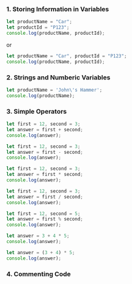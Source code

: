 ### 1. Storing Information in Variables

 ```js
let productName = "Car";
let productId = "P123";
console.log(productName, productId);
 ```
 or 
 
  ```js
let productName = "Car", productId = "P123";
console.log(productName, productId);
 ```

### 2. Strings and Numberic Variables
 ```js
let productName = 'John\'s Hammer';
console.log(productName);
 ```
### 3. Simple Operators
 ```js
let first = 12, second = 3;
let answer = first + second;
console.log(answer);
 ```
  ```js
let first = 12, second = 3;
let answer = first - second;
console.log(answer);
 ```
 ```js
let first = 12, second = 3;
let answer = first * second;
console.log(answer);
 ```
 ```js
let first = 12, second = 3;
let answer = first / second;
console.log(answer);
 ```
 ```js
let first = 12, second = 5;
let answer = first % second;
console.log(answer);
 ```
```js
let answer = 3 + 4 * 5;
console.log(answer);
 ```
 ```js
let answer = (3 + 4) * 5;
console.log(answer);
 ```
### 4. Commenting Code
